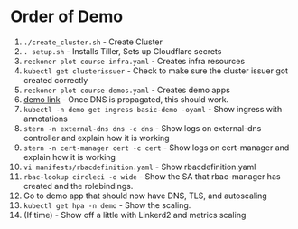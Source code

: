 # Order of Demo

1. `./create_cluster.sh` - Create Cluster
1. `. setup.sh` - Installs Tiller, Sets up Cloudflare secrets
1. `reckoner plot course-infra.yaml` - Creates infra resources
1. `kubectl get clusterissuer` - Check to make sure the cluster issuer got created correctly
1. `reckoner plot course-demos.yaml` - Creates demo apps
1. [demo link](https://meetup.sudermanjr.com) - Once DNS is propagated, this should work.
1. `kubectl -n demo get ingress basic-demo -oyaml` - Show ingress with annotations
1. `stern -n external-dns dns -c dns` - Show logs on external-dns controller and explain how it is working
1. `stern -n cert-manager cert -c cert` -  Show logs on cert-manager and explain how it is working
1. `vi manifests/rbacdefinition.yaml` - Show rbacdefinition.yaml
1. `rbac-lookup circleci -o wide` - Show the SA that rbac-manager has created and the rolebindings.
1. Go to demo app that should now have DNS, TLS, and autoscaling
1. `kubectl get hpa -n demo` - Show the scaling.
1. (If time) - Show off a little with Linkerd2 and metrics scaling
